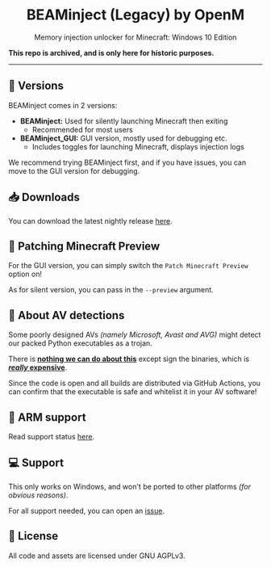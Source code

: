 <div align=center>
    <h1>BEAMinject (Legacy) by OpenM</h1>Memory injection unlocker for Minecraft: Windows 10 Edition</p>
</div>

**This repo is archived, and is only here for historic purposes.**

-----

## :wrench: Versions
BEAMinject comes in 2 versions:
- **BEAMinject:** Used for silently launching Minecraft then exiting
    - Recommended for most users
- **BEAMinject_GUI:** GUI version, mostly used for debugging etc.
    - Includes toggles for launching Minecraft, displays injection logs

We recommend trying BEAMinject first, and if you have issues, you can move to the GUI version for debugging.

## :inbox_tray: Downloads
You can download the latest nightly release [here](https://nightly.link/OpenM-Project/BEAMinject/workflows/build/main/BEAMinject_nightly.zip).

## :test_tube: Patching Minecraft Preview
For the GUI version, you can simply switch the `Patch Minecraft Preview` option on!

As for silent version, you can pass in the `--preview` argument.

## :rotating_light: About AV detections
Some poorly designed AVs *(namely Microsoft, Avast and AVG)* might detect our packed Python executables as a trojan.

There is [**nothing we can do about this**](https://github.com/pyinstaller/pyinstaller/issues/6754#issuecomment-1100821249) except sign the binaries, which is [***really* expensive**](https://codesigncert.com/blog/code-signing-certificate-cost).

Since the code is open and all builds are distributed via GitHub Actions, you can confirm that the executable is safe and whitelist it in your AV software!

## :test_tube: ARM support
Read support status [here](ARMstatus.md).

## :computer: Support
This only works on Windows,
and won't be ported to other platforms *(for obvious reasons)*.

For all support needed, you can open an [issue](https://github.com/OpenM-Project/BEAMinject/issues/).

## :page_with_curl: License
All code and assets are licensed under GNU AGPLv3.
